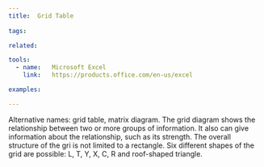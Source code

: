 ```yaml
---
title:  Grid Table
  
tags:

related:

tools:
  - name:   Microsoft Excel
    link:   https://products.office.com/en-us/excel

examples:

---
```

Alternative names: grid table, matrix diagram. The grid diagram shows the relationship between two or more groups of information. It also can give information about the relationship, such as its strength. The overall structure of the gri is not limited to a rectangle. Six different shapes of the grid are possible: L, T, Y, X, C, R and roof-shaped triangle.

<!--more-->
